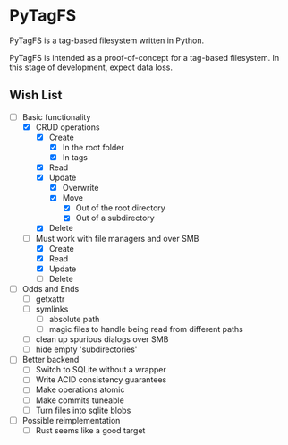 # PyTagFS
PyTagFS is a tag-based filesystem written in Python.

PyTagFS is intended as a proof-of-concept for a tag-based filesystem. In this stage of development, expect data loss.

## Wish List
- [ ] Basic functionality
  - [x] CRUD operations
    - [x] Create
      - [x] In the root folder
      - [x] In tags
    - [x] Read
    - [x] Update
      - [x] Overwrite
      - [x] Move
        - [x] Out of the root directory
        - [x] Out of a subdirectory
    - [x] Delete
  - [ ] Must work with file managers and over SMB
    - [x] Create
    - [x] Read
    - [x] Update
    - [ ] Delete
- [ ] Odds and Ends
  - [ ] getxattr
  - [ ] symlinks
    - [ ] absolute path
    - [ ] magic files to handle being read from different paths
  - [ ] clean up spurious dialogs over SMB
  - [ ] hide empty 'subdirectories'
- [ ] Better backend
  - [ ] Switch to SQLite without a wrapper
  - [ ] Write ACID consistency guarantees
  - [ ] Make operations atomic
  - [ ] Make commits tuneable
  - [ ] Turn files into sqlite blobs
- [ ] Possible reimplementation
  - [ ] Rust seems like a good target
